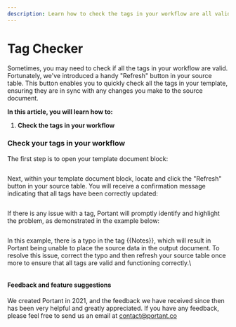 ```yaml
---
description: Learn how to check the tags in your workflow are all valid
---
```


# Tag Checker

Sometimes, you may need to check if all the tags in your workflow are valid. Fortunately, we've introduced a handy "Refresh" button in your source table. This button enables you to quickly check all the tags in your template, ensuring they are in sync with any changes you make to the source document.

**In this article, you will learn how to:**

1. **Check the tags in your workflow**

### **Check your tags in your workflow**

The first step is to open your template document block:

<figure><img src="https://assets-global.website-files.com/5f3b57b5405f8bd0f98b5e14/6525869bcdbc4a54ad2432ed_FMNajcRPHbocWowKNfVsaS6R-M75lapjznUj3AGjqqHC6faLhvEgOme6OdK0ILz1WxvnVhjEBjHNG3w4rVOnP9h3qSRUB6va2DTM9mQX2-MEP4KNA3T5jDfX5iVASqQ_P8e_8DflLIp4g4n_mhFWbqU.png" alt=""><figcaption></figcaption></figure>

Next, within your template document block, locate and click the "Refresh" button in your source table. You will receive a confirmation message indicating that all tags have been correctly updated:

<figure><img src="https://assets-global.website-files.com/5f3b57b5405f8bd0f98b5e14/6525869ae45143abd28036d3_F15e2iWfsR_RVnP5y2gIFO1E42cbZiQul1rtIR7Gq7kzPM9obdtdcuBel8bDlNo7LfP-7WXtIxUZ4-i8-1_N-Cv3H6kO2mgBMe-l-iSUwIXrUQrqkUTbE6BKnzP9z0vHnD_bgIWaobAxRUUv4owU4Qs.png" alt=""><figcaption></figcaption></figure>

If there is any issue with a tag, Portant will promptly identify and highlight the problem, as demonstrated in the example below:

<figure><img src="https://assets-global.website-files.com/5f3b57b5405f8bd0f98b5e14/6525869a87dbc5f7169d0734_2DxRoBkhs1qqGcrZOP5JHweTv8yb_sTV33mUQm_miGku7dRj9DX2sD7nZip-qasEUeOb1nRjrzxlehFX_S0fcWWhFwrKLlHC0HuPCbhN_q2D6fu-QcGuEjL3zCnxJGUQb5d8p-MzoVCP7lyM7cEsVSU.png" alt=""><figcaption></figcaption></figure>

In this example, there is a typo in the tag \{{Notes\}}, which will result in Portant being unable to place the source data in the output document. To resolve this issue, correct the typo and then refresh your source table once more to ensure that all tags are valid and functioning correctly.\


<figure><img src="https://assets-global.website-files.com/5f3b57b5405f8bd0f98b5e14/6525869ae45143abd28036d3_F15e2iWfsR_RVnP5y2gIFO1E42cbZiQul1rtIR7Gq7kzPM9obdtdcuBel8bDlNo7LfP-7WXtIxUZ4-i8-1_N-Cv3H6kO2mgBMe-l-iSUwIXrUQrqkUTbE6BKnzP9z0vHnD_bgIWaobAxRUUv4owU4Qs.png" alt=""><figcaption></figcaption></figure>

#### **Feedback and feature suggestions**

We created Portant in 2021, and the feedback we have received since then has been very helpful and greatly appreciated. If you have any feedback, please feel free to send us an email at contact@portant.co
